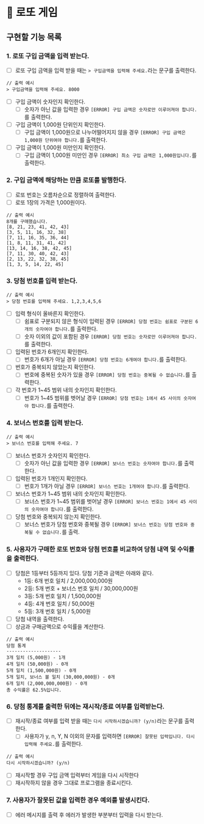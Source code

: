 # 🎰 로또 게임

## 구현할 기능 목록

### 1. 로또 구입 금액을 입력 받는다.

- [ ] 로또 구입 금액을 입력 받을 때는 `> 구입금액을 입력해 주세요.`라는 문구를 출력한다.

```
// 출력 예시
> 구입금액을 입력해 주세요. 8000
```

- [ ] 구입 금액이 숫자인지 확인한다.
  - [ ] 숫자가 아닌 값을 입력한 경우 `[ERROR] 구입 금액은 숫자로만 이루어져야 합니다.`를 출력한다.
- [ ] 구입 금액이 1,000원 단위인지 확인한다.
  - [ ] 구입 금액이 1,000원으로 나누어떨어지지 않을 경우 `[ERROR] 구입 금액은 1,000원 단위여야 합니다.`를 출력한다.
- [ ] 구입 금액이 1,000원 미만인지 확인한다.
  - [ ] 구입 금액이 1,000원 미만인 경우 `[ERROR] 최소 구입 금액은 1,000원입니다.`를 출력한다.

### 2. 구입 금액에 해당하는 만큼 로또를 발행한다.

- [ ] 로또 번호는 오름차순으로 정렬하여 출력한다.
- [ ] 로또 1장의 가격은 1,000원이다.

```
// 출력 예시
8개를 구매했습니다.
[8, 21, 23, 41, 42, 43]
[3, 5, 11, 16, 32, 38]
[7, 11, 16, 35, 36, 44]
[1, 8, 11, 31, 41, 42]
[13, 14, 16, 38, 42, 45]
[7, 11, 30, 40, 42, 43]
[2, 13, 22, 32, 38, 45]
[1, 3, 5, 14, 22, 45]
```

### 3. 당첨 번호를 입력 받는다.

```
// 출력 예시
> 당첨 번호를 입력해 주세요. 1,2,3,4,5,6
```

- [ ] 입력 형식이 올바른지 확인한다.
  - [ ] 쉼표로 구분되지 않은 형식이 입력된 경우 `[ERROR] 당첨 번호는 쉼표로 구분된 6개의 숫자여야 합니다.`를 출력한다.
  - [ ] 숫자 이외의 값이 포함된 경우 `[ERROR] 당첨 번호는 숫자로만 이루어져야 합니다.`를 출력한다.
- [ ] 입력된 번호가 6개인지 확인한다.
  - [ ] 번호가 6개가 아닐 경우 `[ERROR] 당첨 번호는 6개여야 합니다.`를 출력한다.
- [ ] 번호가 중복되지 않았는지 확인한다.
  - [ ] 번호에 중복된 숫자가 있을 경우 `[ERROR] 당첨 번호는 중복될 수 없습니다.`를 출력한다.
- [ ] 각 번호가 1~45 범위 내의 숫자인지 확인한다.
  - [ ] 번호가 1~45 범위를 벗어날 경우 `[ERROR] 당첨 번호는 1에서 45 사이의 숫자여야 합니다.`를 출력한다.

### 4. 보너스 번호를 입력 받는다.

```
// 출력 예시
> 보너스 번호를 입력해 주세요. 7
```

- [ ] 보너스 번호가 숫자인지 확인한다.
  - [ ] 숫자가 아닌 값을 입력한 경우 `[ERROR] 보너스 번호는 숫자여야 합니다.`를 출력한다.
- [ ] 입력된 번호가 1개인지 확인한다.
  - [ ] 번호가 1개가 아닐 경우 `[ERROR] 보너스 번호는 1개여야 합니다.`를 출력한다.
- [ ] 보너스 번호가 1~45 범위 내의 숫자인지 확인한다.
  - [ ] 보너스 번호가 1~45 범위를 벗어날 경우 `[ERROR] 보너스 번호는 1에서 45 사이의 숫자여야 합니다.`를 출력한다.
- [ ] 당첨 번호와 중복되지 않는지 확인한다.
  - [ ] 보너스 번호가 당첨 번호와 중복될 경우 `[ERROR] 보너스 번호는 당첨 번호와 중복될 수 없습니다.`를 출력.

### 5. 사용자가 구매한 로또 번호와 당첨 번호를 비교하여 당첨 내역 및 수익률을 출력한다.

- [ ] 당첨은 1등부터 5등까지 있다. 당첨 기준과 금액은 아래와 같다.
  - 1등: 6개 번호 일치 / 2,000,000,000원
  - 2등: 5개 번호 + 보너스 번호 일치 / 30,000,000원
  - 3등: 5개 번호 일치 / 1,500,000원
  - 4등: 4개 번호 일치 / 50,000원
  - 5등: 3개 번호 일치 / 5,000원
- [ ] 당첨 내역을 출력한다.
- [ ] 상금과 구매금액으로 수익률을 계산한다.

```
// 출력 예시
당첨 통계
--------------------
3개 일치 (5,000원) - 1개
4개 일치 (50,000원) - 0개
5개 일치 (1,500,000원) - 0개
5개 일치, 보너스 볼 일치 (30,000,000원) - 0개
6개 일치 (2,000,000,000원) - 0개
총 수익률은 62.5%입니다.
```

### 6. 당첨 통계를 출력한 뒤에는 재시작/종료 여부를 입력받는다.

- [ ] 재시작/종료 여부를 입력 받을 때는 `다시 시작하시겠습니까? (y/n)`라는 문구를 출력한다.
  - [ ] 사용자가 y, n, Y, N 이외의 문자를 입력하면 `[ERROR] 잘못된 입력입니다. 다시 입력해 주세요.`를 출력한다.

```
// 출력 예시
다시 시작하시겠습니까? (y/n)
```

- [ ] 재시작할 경우 구입 금액 입력부터 게임을 다시 시작한다
- [ ] 재시작하지 않을 경우 그대로 프로그램을 종료시킨다.

### 7. 사용자가 잘못된 값을 입력한 경우 예외를 발생시킨다.

- [ ] 에러 메시지를 출력 후 에러가 발생한 부분부터 입력을 다시 받는다.
